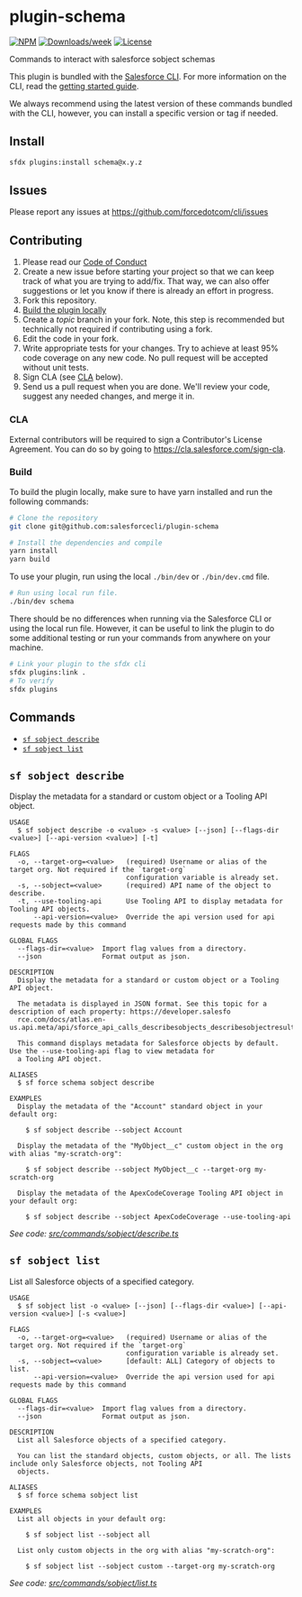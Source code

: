 # plugin-schema

[![NPM](https://img.shields.io/npm/v/@salesforce/plugin-schema.svg?label=@salesforce/plugin-schema)](https://www.npmjs.com/package/@salesforce/plugin-schema) [![Downloads/week](https://img.shields.io/npm/dw/@salesforce/plugin-schema.svg)](https://npmjs.org/package/@salesforce/plugin-schema) [![License](https://img.shields.io/badge/License-BSD%203--Clause-brightgreen.svg)](https://raw.githubusercontent.com/salesforcecli/plugin-schema/main/LICENSE.txt)

Commands to interact with salesforce sobject schemas

This plugin is bundled with the [Salesforce CLI](https://developer.salesforce.com/tools/sfdxcli). For more information on the CLI, read the [getting started guide](https://developer.salesforce.com/docs/atlas.en-us.sfdx_setup.meta/sfdx_setup/sfdx_setup_intro.htm).

We always recommend using the latest version of these commands bundled with the CLI, however, you can install a specific version or tag if needed.

## Install

```bash
sfdx plugins:install schema@x.y.z
```

## Issues

Please report any issues at https://github.com/forcedotcom/cli/issues

## Contributing

1. Please read our [Code of Conduct](CODE_OF_CONDUCT.md)
2. Create a new issue before starting your project so that we can keep track of
   what you are trying to add/fix. That way, we can also offer suggestions or
   let you know if there is already an effort in progress.
3. Fork this repository.
4. [Build the plugin locally](#build)
5. Create a _topic_ branch in your fork. Note, this step is recommended but technically not required if contributing using a fork.
6. Edit the code in your fork.
7. Write appropriate tests for your changes. Try to achieve at least 95% code coverage on any new code. No pull request will be accepted without unit tests.
8. Sign CLA (see [CLA](#cla) below).
9. Send us a pull request when you are done. We'll review your code, suggest any needed changes, and merge it in.

### CLA

External contributors will be required to sign a Contributor's License
Agreement. You can do so by going to https://cla.salesforce.com/sign-cla.

### Build

To build the plugin locally, make sure to have yarn installed and run the following commands:

```bash
# Clone the repository
git clone git@github.com:salesforcecli/plugin-schema

# Install the dependencies and compile
yarn install
yarn build
```

To use your plugin, run using the local `./bin/dev` or `./bin/dev.cmd` file.

```bash
# Run using local run file.
./bin/dev schema
```

There should be no differences when running via the Salesforce CLI or using the local run file. However, it can be useful to link the plugin to do some additional testing or run your commands from anywhere on your machine.

```bash
# Link your plugin to the sfdx cli
sfdx plugins:link .
# To verify
sfdx plugins
```

## Commands

<!-- commands -->

- [`sf sobject describe`](#sf-sobject-describe)
- [`sf sobject list`](#sf-sobject-list)

## `sf sobject describe`

Display the metadata for a standard or custom object or a Tooling API object.

```
USAGE
  $ sf sobject describe -o <value> -s <value> [--json] [--flags-dir <value>] [--api-version <value>] [-t]

FLAGS
  -o, --target-org=<value>   (required) Username or alias of the target org. Not required if the `target-org`
                             configuration variable is already set.
  -s, --sobject=<value>      (required) API name of the object to describe.
  -t, --use-tooling-api      Use Tooling API to display metadata for Tooling API objects.
      --api-version=<value>  Override the api version used for api requests made by this command

GLOBAL FLAGS
  --flags-dir=<value>  Import flag values from a directory.
  --json               Format output as json.

DESCRIPTION
  Display the metadata for a standard or custom object or a Tooling API object.

  The metadata is displayed in JSON format. See this topic for a description of each property: https://developer.salesfo
  rce.com/docs/atlas.en-us.api.meta/api/sforce_api_calls_describesobjects_describesobjectresult.htm.

  This command displays metadata for Salesforce objects by default. Use the --use-tooling-api flag to view metadata for
  a Tooling API object.

ALIASES
  $ sf force schema sobject describe

EXAMPLES
  Display the metadata of the "Account" standard object in your default org:

    $ sf sobject describe --sobject Account

  Display the metadata of the "MyObject__c" custom object in the org with alias "my-scratch-org":

    $ sf sobject describe --sobject MyObject__c --target-org my-scratch-org

  Display the metadata of the ApexCodeCoverage Tooling API object in your default org:

    $ sf sobject describe --sobject ApexCodeCoverage --use-tooling-api
```

_See code: [src/commands/sobject/describe.ts](https://github.com/salesforcecli/plugin-schema/blob/3.3.42/src/commands/sobject/describe.ts)_

## `sf sobject list`

List all Salesforce objects of a specified category.

```
USAGE
  $ sf sobject list -o <value> [--json] [--flags-dir <value>] [--api-version <value>] [-s <value>]

FLAGS
  -o, --target-org=<value>   (required) Username or alias of the target org. Not required if the `target-org`
                             configuration variable is already set.
  -s, --sobject=<value>      [default: ALL] Category of objects to list.
      --api-version=<value>  Override the api version used for api requests made by this command

GLOBAL FLAGS
  --flags-dir=<value>  Import flag values from a directory.
  --json               Format output as json.

DESCRIPTION
  List all Salesforce objects of a specified category.

  You can list the standard objects, custom objects, or all. The lists include only Salesforce objects, not Tooling API
  objects.

ALIASES
  $ sf force schema sobject list

EXAMPLES
  List all objects in your default org:

    $ sf sobject list --sobject all

  List only custom objects in the org with alias "my-scratch-org":

    $ sf sobject list --sobject custom --target-org my-scratch-org
```

_See code: [src/commands/sobject/list.ts](https://github.com/salesforcecli/plugin-schema/blob/3.3.42/src/commands/sobject/list.ts)_

<!-- commandsstop -->
